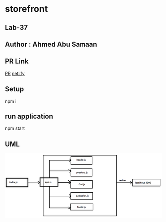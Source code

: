 # storefront

## Lab-37

## Author : Ahmed Abu Samaan

## PR Link 
[PR](https://github.com/AhmedAbuSamaan-401-advanced-javascript/storefront/pull/2)
[netlify](https://hopeful-cori-47bf3e.netlify.app/)

## Setup 
npm i

## run application
npm start

## UML
![UML](./assest/class37.png)
